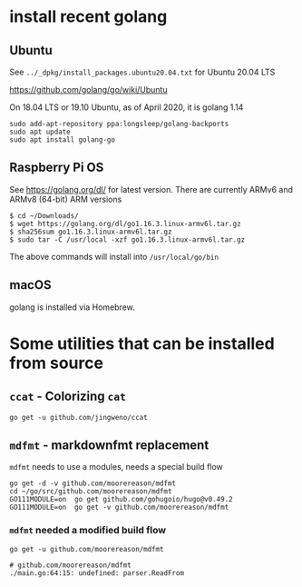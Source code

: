 install recent golang
=====================

Ubuntu
------

See `../_dpkg/install_packages.ubuntu20.04.txt` for Ubuntu 20.04 LTS

https://github.com/golang/go/wiki/Ubuntu

On 18.04 LTS or 19.10 Ubuntu, as of April 2020, it is golang 1.14

```
sudo add-apt-repository ppa:longsleep/golang-backports
sudo apt update
sudo apt install golang-go
```

Raspberry Pi OS
---------------

See https://golang.org/dl/ for latest version. There are currently ARMv6 and ARMv8 (64-bit) ARM versions

```console
$ cd ~/Downloads/
$ wget https://golang.org/dl/go1.16.3.linux-armv6l.tar.gz
$ sha256sum go1.16.3.linux-armv6l.tar.gz
$ sudo tar -C /usr/local -xzf go1.16.3.linux-armv6l.tar.gz
```

The above commands will install into `/usr/local/go/bin`

macOS
-----

golang is installed via Homebrew.

Some utilities that can be installed from source
================================================

`ccat` - Colorizing `cat`
-------------------------

```shell
go get -u github.com/jingweno/ccat
```

`mdfmt` - markdownfmt replacement
---------------------------------

`mdfmt` needs to use a modules, needs a special build flow

```shell
go get -d -v github.com/moorereason/mdfmt
cd ~/go/src/github.com/moorereason/mdfmt
GO111MODULE=on  go get github.com/gohugoio/hugo@v0.49.2
GO111MODULE=on  go get -v github.com/moorereason/mdfmt
```

### `mdfmt` needed a modified build flow

```
go get -u github.com/moorereason/mdfmt

# github.com/moorereason/mdfmt
./main.go:64:15: undefined: parser.ReadFrom
```
